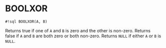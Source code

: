 # BOOLXOR

`#!sql BOOLXOR(A, B)`

Returns true if one of `A` and `B` is zero and the other is non-zero.
Returns false if `A` and `B` are both zero or both non-zero. Returns
`NULL` if either `A` or `B` is `NULL`.
